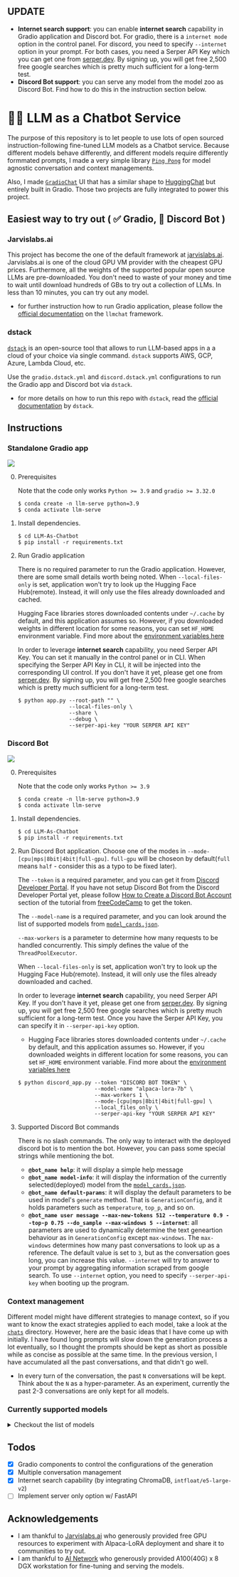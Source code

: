 ## UPDATE
- **Internet search support**: you can enable **internet search** capability in Gradio application and Discord bot. For gradio, there is a `internet mode` option in the control panel. For discord, you need to specify `--internet` option in your prompt. For both cases, you need a Serper API Key which you can get one from [serper.dev](https://serper.dev/). By signing up, you will get free 2,500 free google searches which is pretty much sufficient for a long-term test.
- **Discord Bot support**: you can serve any model from the model zoo as Discord Bot. Find how to do this in the instruction section below.

# 💬🚀 LLM as a Chatbot Service

The purpose of this repository is to let people to use lots of open sourced instruction-following fine-tuned LLM models as a Chatbot service. Because different models behave differently, and different models require differently formmated prompts, I made a very simple library [`Ping Pong`](https://github.com/deep-diver/PingPong) for model agnostic conversation and context managements. 

Also, I made [`GradioChat`](https://github.com/deep-diver/gradio-chat) UI that has a similar shape to [HuggingChat](https://huggingface.co/chat/) but entirely built in Gradio. Those two projects are fully integrated to power this project. 

## Easiest way to try out ( ✅ Gradio, 🚧 Discord Bot )

### Jarvislabs.ai

This project has become the one of the default framework at [jarvislabs.ai](https://jarvislabs.ai/). Jarvislabs.ai is one of the cloud GPU VM provider with the cheapest GPU prices. Furthermore, all the weights of the supported popular open source LLMs are pre-downloaded. You don't need to waste of your money and time to wait until download hundreds of GBs to try out a collection of LLMs. In less than 10 minutes, you can try out any model. 
- for further instruction how to run Gradio application, please follow the [official documentation](https://jarvislabs.ai/docs/llmchat) on the `llmchat` framework.

### dstack

[`dstack`](https://dstack.ai) is an open-source tool that allows to run LLM-based apps in a a cloud of your choice via single command. `dstack` supports AWS, GCP, Azure, Lambda Cloud, etc.

Use the `gradio.dstack.yml` and `discord.dstack.yml` configurations to run the Gradio app and Discord bot via `dstack`.
- for more details on how to run this repo with `dstack`, read the [official documentation](https://dstack.ai/examples/llmchat) by `dstack`.

## Instructions

### Standalone Gradio app

![](https://i.ibb.co/gW7yKj9/2023-05-26-3-31-06.png)

0. Prerequisites

    Note that the code only works `Python >= 3.9` and `gradio >= 3.32.0`

    ```console
    $ conda create -n llm-serve python=3.9
    $ conda activate llm-serve
    ```

1. Install dependencies. 
    ```console
    $ cd LLM-As-Chatbot
    $ pip install -r requirements.txt
    ```

2. Run Gradio application

    There is no required parameter to run the Gradio application. However, there are some small details worth being noted. When `--local-files-only` is set, application won't try to look up the Hugging Face Hub(remote). Instead, it will only use the files already downloaded and cached.

    Hugging Face libraries stores downloaded contents under `~/.cache` by default, and this application assumes so. However, if you downloaded weights in different location for some reasons, you can set `HF_HOME` environment variable. Find more about the [environment variables here](https://huggingface.co/docs/huggingface_hub/package_reference/environment_variables)

   In order to leverage **internet search** capability, you need Serper API Key. You can set it manually in the control panel or in CLI. When specifying the Serper API Key in CLI, it will be injected into the corresponding UI control. If you don't have it yet, please get one from [serper.dev](https://serper.dev/). By signing up, you will get free 2,500 free google searches which is pretty much sufficient for a long-term test.

    ```console
    $ python app.py --root-path "" \
                    --local-files-only \
                    --share \
                    --debug \
                    --serper-api-key "YOUR SERPER API KEY"
    ```

### Discord Bot

![](https://i.ibb.co/cJ3yDWh/2023-07-14-1-42-23.png)

0. Prerequisites

    Note that the code only works `Python >= 3.9` 

    ```console
    $ conda create -n llm-serve python=3.9
    $ conda activate llm-serve
    ```

1. Install dependencies. 
    ```console
    $ cd LLM-As-Chatbot
    $ pip install -r requirements.txt
    ```

2. Run Discord Bot application. Choose one of the modes in `--mode-[cpu|mps|8bit|4bit|full-gpu]`. `full-gpu` will be choseon by default(`full` means `half` - consider this as a typo to be fixed later).

    The `--token` is a required parameter, and you can get it from [Discord Developer Portal](https://discord.com/developers/docs/intro). If you have not setup Discord Bot from the Discord Developer Portal yet, please follow [How to Create a Discord Bot Account](https://www.freecodecamp.org/news/create-a-discord-bot-with-python/) section of the tutorial from [freeCodeCamp](https://www.freecodecamp.org/) to get the token.

    The `--model-name` is a required parameter, and you can look around the list of supported models from [`model_cards.json`](https://github.com/deep-diver/LLM-As-Chatbot/blob/main/model_cards.json).

    `--max-workers` is a parameter to determine how many requests to be handled concurrently. This simply defines the value of the `ThreadPoolExecutor`.

    When `--local-files-only` is set, application won't try to look up the Hugging Face Hub(remote). Instead, it will only use the files already downloaded and cached.

   In order to leverage **internet search** capability, you need Serper API Key. If you don't have it yet, please get one from [serper.dev](https://serper.dev/). By signing up, you will get free 2,500 free google searches which is pretty much sufficient for a long-term test. Once you have the Serper API Key, you can specify it in `--serper-api-key` option.
   
    - Hugging Face libraries stores downloaded contents under `~/.cache` by default, and this application assumes so. However, if you downloaded weights in different location for some reasons, you can set `HF_HOME` environment variable. Find more about the [environment variables here](https://huggingface.co/docs/huggingface_hub/package_reference/environment_variables)    

    ```console
    $ python discord_app.py --token "DISCORD BOT TOKEN" \
                            --model-name "alpaca-lora-7b" \
                            --max-workers 1 \
                            --mode-[cpu|mps|8bit|4bit|full-gpu] \
                            --local_files_only \
                            --serper-api-key "YOUR SERPER API KEY"
    ```

4. Supported Discord Bot commands

    There is no slash commands. The only way to interact with the deployed discord bot is to mention the bot. However, you can pass some special strings while mentioning the bot.

    - **`@bot_name help`**: it will display a simple help message
    - **`@bot_name model-info`**: it will display the information of the currently selected(deployed) model from the [`model_cards.json`](https://github.com/deep-diver/LLM-As-Chatbot/blob/main/model_cards.json).
    - **`@bot_name default-params`**: it will display the default parameters to be used in model's `generate` method. That is `GenerationConfig`, and it holds parameters such as `temperature`, `top_p`, and so on.
    - **`@bot_name user message --max-new-tokens 512 --temperature 0.9 --top-p 0.75 --do_sample --max-windows 5 --internet`**: all parameters are used to dynamically determine the text geneartion behaviour as in `GenerationConfig` except `max-windows`. The `max-windows` determines how many past conversations to look up as a reference. The default value is set to `3`, but as the conversation goes long, you can increase this value. `--internet` will try to answer to your prompt by aggregating information scraped from google search. To use `--internet` option, you need to specify `--serper-api-key` when booting up the program.

### Context management

Different model might have different strategies to manage context, so if you want to know the exact strategies applied to each model, take a look at the [`chats`](https://github.com/deep-diver/LLM-As-Chatbot/tree/main/chats) directory. However, here are the basic ideas that I have come up with initially. I have found long prompts will slow down the generation process a lot eventually, so I thought the prompts should be kept as short as possible while as concise as possible at the same time. In the previous version, I have accumulated all the past conversations, and that didn't go well.

- In every turn of the conversation, the past `N` conversations will be kept. Think about the `N` as a hyper-parameter. As an experiment, currently the past 2-3 conversations are only kept for all models.

### Currently supported models

<details><summary>Checkout the list of models</summary>

  - [tloen/alpaca-lora-7b](https://huggingface.co/tloen/alpaca-lora-7b): the original 7B Alpaca-LoRA checkpoint by tloen (updated by 4/4/2022)
  - [LLMs/Alpaca-LoRA-7B-elina](https://huggingface.co/LLMs/Alpaca-LoRA-7B-elina): the 7B Alpaca-LoRA checkpoint by Chansung (updated by 5/1/2022)
  - [LLMs/Alpaca-LoRA-13B-elina](https://huggingface.co/LLMs/Alpaca-LoRA-13B-elina): the 13B Alpaca-LoRA checkpoint by Chansung (updated by 5/1/2022)
  - [LLMs/Alpaca-LoRA-30B-elina](https://huggingface.co/LLMs/Alpaca-LoRA-30B-elina): the 30B Alpaca-LoRA checkpoint by Chansung (updated by 5/1/2022)
  - [LLMs/Alpaca-LoRA-65B-elina](https://huggingface.co/LLMs/Alpaca-LoRA-65B-elina): the 65B Alpaca-LoRA checkpoint by Chansung (updated by 5/1/2022)
  - [LLMs/AlpacaGPT4-LoRA-7B-elina](https://huggingface.co/LLMs/AlpacaGPT4-LoRA-7B-elina): the 7B Alpaca-LoRA checkpoint trained on GPT4 generated Alpaca style dataset by Chansung (updated by 5/1/2022)
  - [LLMs/AlpacaGPT4-LoRA-13B-elina](https://huggingface.co/LLMs/AlpacaGPT4-LoRA-13B-elina): the 13B Alpaca-LoRA checkpoint trained on GPT4 generated Alpaca style dataset by Chansung (updated by 5/1/2022)
  - [stabilityai/stablelm-tuned-alpha-7b](https://huggingface.co/stabilityai/stablelm-tuned-alpha-7b): StableLM based fine-tuned model
  - [beomi/KoAlpaca-Polyglot-12.8B](https://huggingface.co/beomi/KoAlpaca-Polyglot-12.8B): [Polyglot](https://github.com/EleutherAI/polyglot) based Alpaca style instruction fine-tuned model
  - [declare-lab/flan-alpaca-xl](https://huggingface.co/declare-lab/flan-alpaca-xl): Flan XL(3B) based Alpaca style instruction fine-tuned model.
  - [declare-lab/flan-alpaca-xxl](https://huggingface.co/declare-lab/flan-alpaca-xxl): Flan XXL(11B) based Alpaca style instruction fine-tuned model.
  - [OpenAssistant/stablelm-7b-sft-v7-epoch-3](https://huggingface.co/OpenAssistant/stablelm-7b-sft-v7-epoch-3): StableLM(7B) based OpenAssistant's oasst1 instruction fine-tuned model.
  - [Writer/camel-5b-hf](https://huggingface.co/Writer/camel-5b-hf): Palmyra-base based instruction fine-tuned model. The foundation model and the data are from its creator, [Writer](https://dev.writer.com).
  - [lmsys/fastchat-t5-3b-v1.0](https://huggingface.co/lmsys/fastchat-t5-3b-v1.0): T5(3B) based Vicuna style instruction fine-tuned model on SharedGPT by [lm-sys](https://github.com/lm-sys/FastChat) 
  - [LLMs/Stable-Vicuna-13B](https://huggingface.co/LLMs/Stable-Vicuna-13B): Stable Vicuna(13B) from Carpel AI and Stability AI. This is not a delta weight, so use it at your own risk. I will make this repo as private soon and add Hugging Face token field.
  - [LLMs/Vicuna-7b-v1.1](https://huggingface.co/LLMs/Vicuna-7b-v1.1): Vicuna(7B) from FastChat. This is not a delta weight, so use it at your own risk. I will make this repo as private soon and add Hugging Face token field.
  - [LLMs/Vicuna-7b-v1.3](https://huggingface.co/lmsys/vicuna-7b-v1.3)
  - [LLMs/Vicuna-13b-v1.1](https://huggingface.co/LLMs/Vicuna-13b-v1.1): Vicuna(13B) from FastChat. This is not a delta weight, so use it at your own risk. I will make this repo as private soon and add Hugging Face token field.
  - [LLMs/Vicuna-13b-v1.3](https://huggingface.co/lmsys/vicuna-13b-v1.3)
  - [LLMs/Vicuna-33b-v1.3](https://huggingface.co/lmsys/vicuna-33b-v1.3)
  - [togethercomputer/RedPajama-INCITE-Chat-7B-v0.1](https://huggingface.co/togethercomputer/RedPajama-INCITE-Chat-7B-v0.1): RedPajama INCITE Chat(7B) from Together.
  - [mosaicml/mpt-7b-chat](https://huggingface.co/mosaicml/mpt-7b-chat): MPT-7B from MOSAIC ML.
  - [mosaicml/mpt-30b-chat](https://huggingface.co/mosaicml/mpt-30b-chat): MPT-30B from MOSAIC ML.
  - [teknium/llama-deus-7b-v3-lora](https://huggingface.co/teknium/llama-deus-7b-v3-lora): LLaMA 7B based Alpaca style instruction fine-tuned model. The only difference between Alpaca is that this model is fine-tuned on more data including Alpaca dataset, GPTeacher, General Instruct, Code Instruct, Roleplay Instruct, Roleplay V2 Instruct, GPT4-LLM Uncensored, Unnatural Instructions, WizardLM Uncensored, CamelAI's 20k Biology, 20k Physics, 20k Chemistry, 50k Math GPT4 Datasets, and CodeAlpaca
  - [HuggingFaceH4/starchat-alpha](https://huggingface.co/HuggingFaceH4/starchat-alpha): Starcoder 15.5B based instruction fine-tuned model. This model is particularly good at answering questions about coding. 
  - [HuggingFaceH4/starchat-beta](https://huggingface.co/HuggingFaceH4/starchat-beta): Starcoder 15.5B based instruction fine-tuned model. This model is particularly good at answering questions about coding.
  - [LLMs/Vicuna-LoRA-EvolInstruct-7B](https://huggingface.co/LLMs/Vicuna-LoRA-EvolInstruct-7B): LLaMA 7B based Vicuna style instruction fine-tuned model. The dataset to fine-tune this model is from WizardLM's Evol Instruction dataset.
  - [LLMs/Vicuna-LoRA-EvolInstruct-13B](https://huggingface.co/LLMs/Vicuna-LoRA-EvolInstruct-13B): LLaMA 13B based Vicuna style instruction fine-tuned model. The dataset to fine-tune this model is from WizardLM's Evol Instruction dataset.
  - [project-baize/baize-v2-7b](https://huggingface.co/project-baize/baize-v2-7b): LLaMA 7B based Baize
  - [project-baize/baize-v2-13b](https://huggingface.co/project-baize/baize-v2-7b): LLaMA 13B based Baize
  - [timdettmers/guanaco-7b](https://huggingface.co/timdettmers/guanaco-7b): LLaMA 7B based Guanaco which is fine-tuned on OASST1 dataset with QLoRA techniques introduced in "QLoRA: Efficient Finetuning of Quantized LLMs" paper. 
  - [timdettmers/guanaco-13b](https://huggingface.co/timdettmers/guanaco-13b): LLaMA 13B based Guanaco which is fine-tuned on OASST1 dataset with QLoRA techniques introduced in "QLoRA: Efficient Finetuning of Quantized LLMs" paper.
  - [timdettmers/guanaco-33b-merged](https://huggingface.co/timdettmers/guanaco-33b-merged): LLaMA 30B based Guanaco which is fine-tuned on OASST1 dataset with QLoRA techniques introduced in "QLoRA: Efficient Finetuning of Quantized LLMs" paper.
  - [tiiuae/falcon-7b-instruct](https://huggingface.co/tiiuae/falcon-7b-instruct): Falcon 7B based instruction fine-tuned model on Baize, GPT4All, GPTeacher, and RefinedWeb-English datasets.
  - [tiiuae/falcon-40b-instruct](https://huggingface.co/tiiuae/falcon-40b-instruct): Falcon 40B based instruction fine-tuned model on Baize and RefinedWeb-English datasets.
  - [LLMs/WizardLM-13B-V1.0](https://huggingface.co/LLMs/WizardLM-13B-V1.0)
  - [LLMs/WizardLM-30B-V1.0](https://huggingface.co/LLMs/WizardLM-30B-V1.0)
  - [ehartford/Wizard-Vicuna-13B-Uncensored](https://huggingface.co/ehartford/Wizard-Vicuna-13B-Uncensored)
  - [ehartford/Wizard-Vicuna-30B-Uncensored](https://huggingface.co/ehartford/Wizard-Vicuna-30B-Uncensored)
  - [ehartford/samantha-7b](https://huggingface.co/ehartford/samantha-7b)
  - [ehartford/samantha-13b](https://huggingface.co/ehartford/samantha-13b)
  - [ehartford/samantha-33b](https://huggingface.co/ehartford/samantha-33b)
  - [CalderaAI/30B-Lazarus](https://huggingface.co/CalderaAI/30B-Lazarus)
  - [elinas/chronos-13b](https://huggingface.co/elinas/chronos-13b)
  - [elinas/chronos-33b](https://huggingface.co/elinas/chronos-33b)
  - [WizardLM/WizardCoder-15B-V1.0](https://huggingface.co/WizardLM/WizardCoder-15B-V1.0)
  - [ehartford/WizardLM-Uncensored-Falcon-7b](https://huggingface.co/ehartford/WizardLM-Uncensored-Falcon-7b)
  - [ehartford/WizardLM-Uncensored-Falcon-40b](https://huggingface.co/ehartford/WizardLM-Uncensored-Falcon-40b)

</details>

## Todos

- [X] Gradio components to control the configurations of the generation
- [X] Multiple conversation management
- [X] Internet search capability (by integrating ChromaDB, `intfloat/e5-large-v2`)
- [ ] Implement server only option w/ FastAPI

## Acknowledgements

- I am thankful to [Jarvislabs.ai](https://jarvislabs.ai/) who generously provided free GPU resources to experiment with Alpaca-LoRA deployment and share it to communities to try out.
- I am thankful to [AI Network](https://www.ainetwork.ai) who generously provided A100(40G) x 8 DGX workstation for fine-tuning and serving the models.
